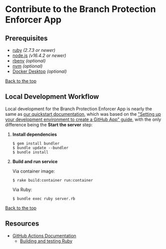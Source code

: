 # Contribute to the Branch Protection Enforcer App

## Prerequisites

* [ruby](https://www.ruby-lang.org/en/)  _(2.7.3 or newer)_
* [node.js](https://nodejs.org/en/)  _(v16.4.2 or newer)_
* [rbenv](https://github.com/rbenv/rbenv)  _(optional)_
* [nvm](https://github.com/nvm-sh/nvm)  _(optional)_
* [Docker Desktop](https://www.docker.com/products/docker-desktop)  _(optional)_

[Back to the top](#contribute-to-the-branch-protection-enforcer-app)

## Local Development Workflow

Local development for the Branch Protection Enforcer App is nearly the same as [our quickstart documentation](README.md#quickstart),
which was based on the ["Setting up your development environment to create a GitHub App" guide](https://docs.github.com/en/developers/apps/getting-started-with-apps/setting-up-your-development-environment-to-create-a-github-app), with the only difference being the **Start the server** step:

1. **Install dependencies**

   ```shell
   $ gem install bundler
   $ bundle update --bundler
   $ bundle install
   ```

1. **Build and run service**

   Via container image:

   ```shell
   $ rake build:container run:container
   ```

   Via Ruby:

   ```shell
   $ bundle exec ruby server.rb
   ```

[Back to the top](#contribute-to-the-branch-protection-enforcer-app)

## Resources

* [GitHub Actions Documentation](https://docs.github.com/en/actions)
  * [Building and testing Ruby](https://docs.github.com/en/actions/guides/building-and-testing-ruby)